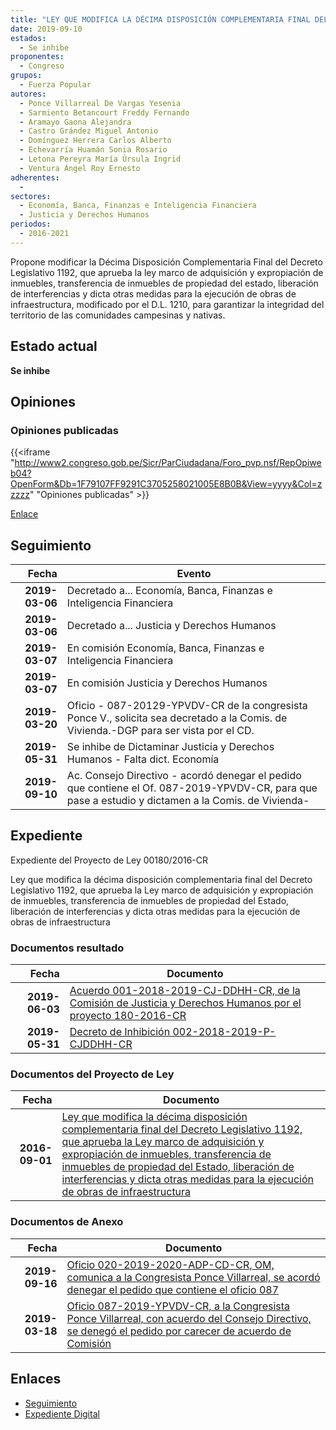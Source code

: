 ```yaml
---
title: "LEY QUE MODIFICA LA DÉCIMA DISPOSICIÓN COMPLEMENTARIA FINAL DEL D.L. 1192, QUE APRUEBA LA LEY MARCO DE ADQUISICIÓN Y EXPROPIACIÓN DE INMUEBLES, TRANSFERENCIA DE INMUEBLES DE PROPIEDAD DEL ESTADO, LIBERACIÓN DE INTERFERENCIAS Y DICTA OTRAS MEDIDAS PARA LA EJECUCIÓN DE OBRAS DE INFRAESTRUCTURA"
date: 2019-09-10
estados: 
  - Se inhibe
proponentes: 
  - Congreso
grupos: 
  - Fuerza Popular
autores: 
  - Ponce Villarreal De Vargas Yesenia
  - Sarmiento Betancourt Freddy Fernando
  - Aramayo Gaona Alejandra
  - Castro Grández Miguel Antonio
  - Domínguez Herrera Carlos Alberto
  - Echevarría Huamán Sonia Rosario
  - Letona Pereyra María Úrsula Ingrid
  - Ventura Ángel Roy Ernesto
adherentes: 
  - 
sectores: 
  - Economía, Banca, Finanzas e Inteligencia Financiera
  - Justicia y Derechos Humanos
periodos: 
  - 2016-2021
---
```


Propone modificar la Décima Disposición Complementaria Final del Decreto Legislativo 1192, que aprueba la ley marco de adquisición y expropiación de inmuebles, transferencia de inmuebles de propiedad del estado, liberación de interferencias y dicta otras medidas para la ejecución de obras de infraestructura, modificado por el D.L. 1210, para garantizar la integridad del territorio de las comunidades campesinas y nativas.


## Estado actual

**Se inhibe**

## Opiniones

### Opiniones publicadas

{{<iframe "http://www2.congreso.gob.pe/Sicr/ParCiudadana/Foro_pvp.nsf/RepOpiweb04?OpenForm&Db=1F79107FF9291C3705258021005E8B0B&View=yyyy&Col=zzzzz" "Opiniones publicadas" >}}

[Enlace](http://www2.congreso.gob.pe/Sicr/ParCiudadana/Foro_pvp.nsf/RepOpiweb04?OpenForm&Db=1F79107FF9291C3705258021005E8B0B&View=yyyy&Col=zzzzz)

## Seguimiento

| Fecha | Evento |
|------:|--------|
| **2019-03-06** | Decretado a... Economía, Banca, Finanzas e Inteligencia Financiera|
| **2019-03-06** | Decretado a... Justicia y Derechos Humanos|
| **2019-03-07** | En comisión Economía, Banca, Finanzas e Inteligencia Financiera|
| **2019-03-07** | En comisión Justicia y Derechos Humanos|
| **2019-03-20** | Oficio - 087-20129-YPVDV-CR de la congresista Ponce V., solicita sea decretado a la Comis. de Vivienda.-DGP para ser vista por el CD.|
| **2019-05-31** | Se inhibe de Dictaminar Justicia y Derechos Humanos - Falta dict. Economía|
| **2019-09-10** | Ac. Consejo Directivo - acordó denegar el pedido que contiene el Of. 087-2019-YPVDV-CR, para que pase a estudio y dictamen a la Comis. de Vivienda-|


## Expediente

Expediente del Proyecto de Ley 00180/2016-CR

Ley que modifica la décima disposición complementaria final del Decreto Legislativo 1192, que aprueba la Ley marco de adquisición y expropiación de inmuebles, transferencia de inmuebles de propiedad del Estado, liberación de interferencias y dicta otras medidas para la ejecución de obras de infraestructura


### Documentos resultado

| Fecha | Documento |
|------:|--------|
| **2019-06-03** | [Acuerdo 001-2018-2019-CJ-DDHH-CR, de la Comisión de Justicia y Derechos Humanos por el proyecto 180-2016-CR](http://www.leyes.congreso.gob.pe/Documentos/2016_2021/Decretos/Archivamiento/DA0040620190603.pdf) |
| **2019-05-31** | [Decreto de Inhibición 002-2018-2019-P-CJDDHH-CR](http://www.leyes.congreso.gob.pe/Documentos/2016_2021/Decretos/Archivamiento/DI0018020190531.pdf) |

### Documentos del Proyecto de Ley

| Fecha | Documento |
|------:|--------|
| **2016-09-01** | [Ley que modifica la décima disposición complementaria final del Decreto Legislativo 1192, que aprueba la Ley marco de adquisición y expropiación de inmuebles, transferencia de inmuebles de propiedad del Estado, liberación de interferencias y dicta otras medidas para la ejecución de obras de infraestructura](http://www.leyes.congreso.gob.pe/Documentos/2016_2021/Proyectos_de_Ley_y_de_Resoluciones_Legislativas/PL0018020160901-.pdf) |

### Documentos de Anexo

| Fecha | Documento |
|------:|--------|
| **2019-09-16** | [Oficio 020-2019-2020-ADP-CD-CR, OM, comunica a la Congresista Ponce Villarreal, se acordó denegar el pedido que contiene el oficio 087](http://www.leyes.congreso.gob.pe/Documentos/2016_2021/Oficios/Oficialia_Mayor/OFICIO-020-2019-2020-ADP-CD-CR.pdf) |
| **2019-03-18** | [Oficio 087-2019-YPVDV-CR, a la Congresista Ponce Villarreal, con acuerdo del Consejo Directivo, se denegó el pedido por carecer de acuerdo de Comisión](http://www.leyes.congreso.gob.pe/Documentos/2016_2021/Consejo_Directivo/Pedidos_Pase_a_Comision/OFICIO-087-2019-YPVDV-CR.pdf) |

## Enlaces 

- [Seguimiento](http://www2.congreso.gob.pe/Sicr/TraDocEstProc/CLProLey2016.nsf/f7fff46988ca05b1052578e100829cc7/eb4cbf4ba945054f0525802900740c37?OpenDocument)
- [Expediente Digital](http://www2.congreso.gob.pehttp://www2.congreso.gob.pe/Sicr/TraDocEstProc/CLProLey2016.nsf/f7fff46988ca05b1052578e100829cc7/eb4cbf4ba945054f0525802900740c37?OpenDocument&Click=05257FB7005EB655.eb71d0cf91d8294e05256cdf006b5706/$Body/0.1C6C)
